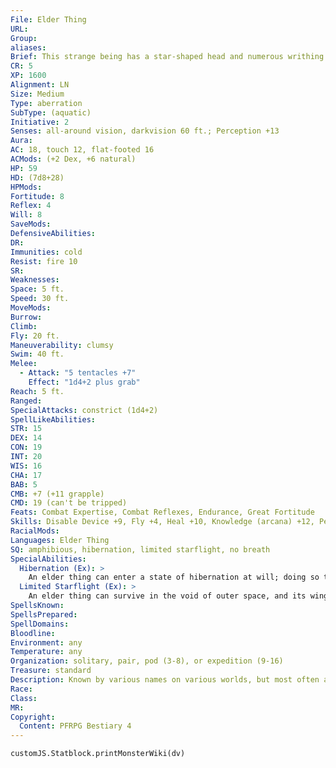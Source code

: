 ```yaml
---
File: Elder Thing
URL: 
Group: 
aliases: 
Brief: This strange being has a star-shaped head and numerous writhing appendages arranged radially around its barrel-shaped body.
CR: 5
XP: 1600
Alignment: LN
Size: Medium
Type: aberration
SubType: (aquatic)
Initiative: 2
Senses: all-around vision, darkvision 60 ft.; Perception +13
Aura: 
AC: 18, touch 12, flat-footed 16
ACMods: (+2 Dex, +6 natural)
HP: 59
HD: (7d8+28)
HPMods: 
Fortitude: 8
Reflex: 4
Will: 8
SaveMods: 
DefensiveAbilities: 
DR: 
Immunities: cold
Resist: fire 10
SR: 
Weaknesses: 
Space: 5 ft.
Speed: 30 ft.
MoveMods: 
Burrow: 
Climb: 
Fly: 20 ft.
Maneuverability: clumsy
Swim: 40 ft.
Melee: 
  - Attack: "5 tentacles +7"
    Effect: "1d4+2 plus grab"
Reach: 5 ft.
Ranged: 
SpecialAttacks: constrict (1d4+2)
SpellLikeAbilities: 
STR: 15
DEX: 14
CON: 19
INT: 20
WIS: 16
CHA: 17
BAB: 5
CMB: +7 (+11 grapple)
CMD: 19 (can't be tripped)
Feats: Combat Expertise, Combat Reflexes, Endurance, Great Fortitude
Skills: Disable Device +9, Fly +4, Heal +10, Knowledge (arcana) +12, Perception +13, Spellcraft +15, Survival +13, Swim +20, Use Magic Device +10
RacialMods: 
Languages: Elder Thing
SQ: amphibious, hibernation, limited starflight, no breath
SpecialAbilities:
  Hibernation (Ex): >
    An elder thing can enter a state of hibernation at will; doing so takes 1 minute. While in this state, it can take no actions and is effectively helpless, as if it were in a deep sleep. An elder thing can remain in hibernation for as long as it wishes- while in this state, it does not need to eat or drink, nor does it age. Time effectively stands still for a hibernating elder thing. If it is jostled or damaged while hibernating, an elder thing can attempt a DC 20 Will save. If it succeeds, it awakens in 2d4 rounds. Otherwise, it takes 1d4 days to awaken from hibernation. An elder thing can set the length of its hibernation when it first enters this state, so that it can awaken after a set amount of time has passed. When awakening at a set time in this manner, an elder thing needs only 1d3 rounds to rouse itself, with no Will saving throw necessary.
  Limited Starflight (Ex): >
    An elder thing can survive in the void of outer space, and its wings allow it to use its fly speed in that environment despite the lack of air. Unlike creatures with full starflight, an elder thing's ability to fly in outer space does not allow it to reach unusually high speeds-an elder thing that wishes to travel from one planet to another typically calculates the distance and then hibernates for the majority of the journey, relying on its momentum and inertia to carry it to its destination while it slumbers along the way.
SpellsKnown: 
SpellsPrepared: 
SpellDomains: 
Bloodline: 
Environment: any
Temperature: any
Organization: solitary, pair, pod (3-8), or expedition (9-16)
Treasure: standard
Description: Known by various names on various worlds, but most often as "elder things" or "old ones," these alien creatures are interested in creating lasting works of art, architecture, and even life (such as the dreaded shoggoths). They possess a boundless capacity for war and egotism. A typical elder thing is 6 feet tall from head to foot, with a 7-foot wingspan. Surprisingly heavy for its size, an elder thing generally weighs about 450 pounds.
Race: 
Class: 
MR: 
Copyright:
  Content: PFRPG Bestiary 4
---
```

```dataviewjs
customJS.Statblock.printMonsterWiki(dv)
```
